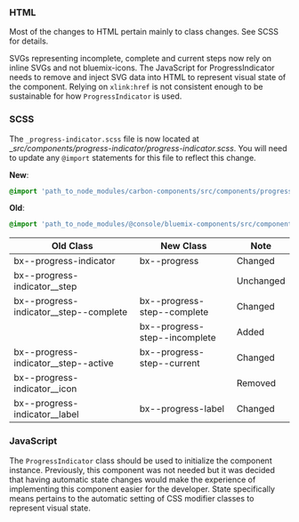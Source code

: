 ### HTML

Most of the changes to HTML pertain mainly to class changes. See SCSS for details.

SVGs representing incomplete, complete and current steps now rely on inline SVGs and not bluemix-icons. The JavaScript for ProgressIndicator needs to remove and inject SVG data into HTML to represent visual state of the component. Relying on `xlink:href` is not consistent enough to be sustainable for how `ProgressIndicator` is used.

### SCSS

The `_progress-indicator.scss` file is now located at __src/components/progress-indicator/_progress-indicator.scss__. You will need to update any `@import` statements for this file to reflect this change.

**New**: 
```scss
@import 'path_to_node_modules/carbon-components/src/components/progress-indicator/progress-indicator';
```

**Old**: 
```scss
@import 'path_to_node_modules/@console/bluemix-components/src/components/progress-indicator/progress-indicator';
```

| Old Class                              | New Class                     | Note      |
|----------------------------------------|-------------------------------|-----------|
| bx--progress-indicator                 | bx--progress                  | Changed   |
| bx--progress-indicator__step           |                               | Unchanged |
| bx--progress-indicator__step--complete | bx--progress-step--complete   | Changed   |
|                                        | bx--progress-step--incomplete | Added     |
| bx--progress-indicator__step--active   | bx--progress-step--current    | Changed   |
| bx--progress-indicator__icon           |                               | Removed   |
| bx--progress-indicator__label          | bx--progress-label            | Changed   |



### JavaScript

The `ProgressIndicator` class should be used to initialize the component instance.
Previously, this component was not needed but it was decided that having automatic state changes would make the experience of implementing this component easier for the developer.
State specifically means pertains to the automatic setting of CSS modifier classes to represent visual state.
